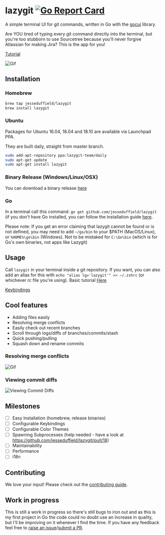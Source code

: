 # lazygit [![Go Report Card](https://goreportcard.com/badge/github.com/jesseduffield/lazygit)](https://goreportcard.com/report/github.com/jesseduffield/lazygit)

A simple terminal UI for git commands, written in Go with the [gocui](https://github.com/jroimartin/gocui "gocui") library.

Are YOU tired of typing every git command directly into the terminal, but you're too stubborn to use Sourcetree because you'll never forgive Atlassian for making Jira? This is the app for you!

[Tutorial](https://www.youtube.com/watch?v=VDXvbHZYeKY)

![Gif](https://image.ibb.co/mmeXho/optimisedgif.gif)

## Installation

### Homebrew
```sh
brew tap jesseduffield/lazygit
brew install lazygit
```

### Ubuntu
Packages for Ubuntu 16.04, 18.04 and 18.10 are available via Launchpad PPA.

They are built daily, straight from master branch.

```sh
sudo add-apt-repository ppa:lazygit-team/daily
sudo apt-get update
sudo apt-get install lazygit
```

### Binary Release (Windows/Linux/OSX)
You can download a binary release [here](https://github.com/jesseduffield/lazygit/releases)

### Go
In a terminal call this command:
`go get github.com/jesseduffield/lazygit`
(if you don't have Go installed, you can follow the installation guide [here](https://golang.org/doc/install).

Please note:
If you get an error claiming that lazygit cannot be found or is not defined, you may need to add `~/go/bin` to your $PATH (MacOS/Linux), or `%HOME%\go\bin` (Windows). Not to be mistaked for `C:\Go\bin` (which is for Go's own binaries, not apps like Lazygit)


## Usage
Call `lazygit` in your terminal inside a git repository.
If you want, you can also add an alias for this with `echo "alias lg='lazygit'" >> ~/.zshrc` (or whichever rc file you're using).
Basic tutorial [Here](https://www.youtube.com/watch?v=VDXvbHZYeKY)

[Keybindings](https://github.com/jesseduffield/lazygit/blob/master/docs/Keybindings.md)

## Cool features
- Adding files easily
- Resolving merge conflicts
- Easily check out recent branches
- Scroll through logs/diffs of branches/commits/stash
- Quick pushing/pulling
- Squash down and rename commits

### Resolving merge conflicts
![Gif](https://image.ibb.co/iyxUTT/shortermerging.gif)

### Viewing commit diffs
![Viewing Commit Diffs](https://image.ibb.co/gPD02o/capture.png)

## Milestones
- [ ] Easy Installation (homebrew, release binaries)
- [ ] Configurable Keybindings
- [ ] Configurable Color Themes
- [ ] Spawning Subprocesses (help needed - have a look at https://github.com/jesseduffield/lazygit/pull/18)
- [ ] Maintainability
- [ ] Performance
- [ ] i18n

## Contributing
We love your input! Please check out the [contributing guide](CONTRIBUTING.md).

## Work in progress
This is still a work in progress so there's still bugs to iron out and as this is my first project in Go the code could no doubt use an increase in quality, but I'll be improving on it whenever I find the time. If you have any feedback feel free to [raise an issue](https://github.com/jesseduffield/lazygit/issues)/[submit a PR](https://github.com/jesseduffield/lazygit/pulls).
